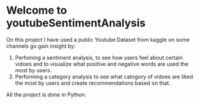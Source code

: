 # Welcome to youtubeSentimentAnalysis

On this project I have used a public Youtube Dataset from kaggle on some channels go gain insight by:
1. Perfoming a sentiment analysis, to see how users feel about certain vidoes and to visualize what positive and negative words are used the most by users.
2. Performing a category analysis to see what catogory of vidoes are liked the most by users and create recommendations based on that.

All the project is done in Python.

